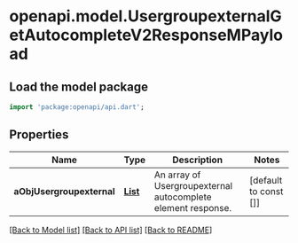 # openapi.model.UsergroupexternalGetAutocompleteV2ResponseMPayload

## Load the model package
```dart
import 'package:openapi/api.dart';
```

## Properties
Name | Type | Description | Notes
------------ | ------------- | ------------- | -------------
**aObjUsergroupexternal** | [**List<UsergroupexternalAutocompleteElementResponse>**](UsergroupexternalAutocompleteElementResponse.md) | An array of Usergroupexternal autocomplete element response. | [default to const []]

[[Back to Model list]](../README.md#documentation-for-models) [[Back to API list]](../README.md#documentation-for-api-endpoints) [[Back to README]](../README.md)


